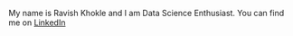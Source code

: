 My name is Ravish Khokle and I am Data Science Enthusiast. You can find me on [LinkedIn](https://www.linkedin.com/in/ravishkhokle/)

